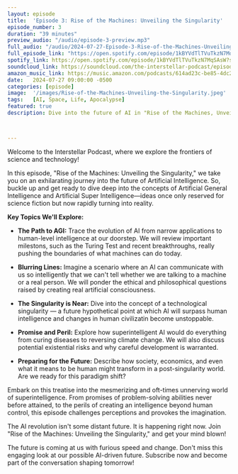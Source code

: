 ```yaml
---
layout: episode
title:  'Episode 3: Rise of the Machines: Unveiling the Singularity'
episode_number: 3
duration: "39 minutes"
preview_audio: "/audio/episode-3-preview.mp3"
full_audio: "/audio/2024-07-27-Episode-3-Rise-of-the-Machines-Unveiling-the-Singularity.mp3"
full_episode_link: "https://open.spotify.com/episode/1kBYVdTlTVuTkzN7MqSAsW?si=H8suk_wHSXCPocS2ifNqbw"
spotify_link: https://open.spotify.com/episode/1kBYVdTlTVuTkzN7MqSAsW?si=H8suk_wHSXCPocS2ifNqbw
soundcloud_link: https://soundcloud.com/the-interstellar-podcast/episode-3-rise-of-the-machines-unveiling-the-singularity
amazon_music_link: https://music.amazon.com/podcasts/614ad23c-be85-4dc2-b07b-510266723045/episodes/5ce150d8-d5f5-4bb5-88c2-aad15c5f21b8/episode-3-rise-of-the-machines-unveiling-the-singularity
date:   2024-07-27 09:00:00 -0500
categories: [episode]
image:  '/images/Rise-of-the-Machines-Unveiling-the-Singularity.jpeg'
tags:   [AI, Space, Life, Apocalypse]
featured: true
description: Dive into the future of AI in "Rise of the Machines, Unveiling the Singularity". We explore Artificial General Intelligence, the Singularity, and the blurring lines between human and machine intelligence. Discover the potential and risks of advanced AI as we analyze its implications for humanity's future. The AI revolution is here – are we ready?



---
```


Welcome to the Interstellar Podcast, where we explore the frontiers of science and technology!

In this episode, "Rise of the Machines: Unveiling the Singularity," we take you on an exhilarating journey into the future of Artificial Intelligence. So, buckle up and get ready to dive deep into the concepts of Artificial General Intelligence and Artificial Super Intelligence—ideas once only reserved for science fiction but now rapidly turning into reality.

**Key Topics We'll Explore:**

* **The Path to AGI:** Trace the evolution of AI from narrow applications to human-level intelligence at our doorstep. We will review important milestons, such as the Turing Test and recent breakthroughs, really pushing the boundaries of what machines can do today.

* **Blurring Lines:** Imagine a scenario where an AI can communicate with us so intelligently that we can't tell whether we are talking to a machine or a real person. We will ponder the ethical and philosophical questions raised by creating real artificial consciousness.

* **The Singularity is Near:** Dive into the concept of a technological singularity — a future hypothetical point at which AI will surpass human intelligence and changes in human civilizatin become unstoppable.

* **Promise and Peril:** Explore how superintelligent AI would do everything from curing diseases to reversing climate change. We will also discuss potential existential risks and why careful development is warranted.

* **Preparing for the Future:** Describe how society, economics, and even what it means to be human might transform in a post-singularity world. Are we ready for this paradigm shift?

Embark on this treatise into the mesmerizing and oft-times unnerving world of superintelligence. From promises of problem-solving abilities never before attained, to the perils of creating an intelligence beyond human control, this episode challenges perceptions and provokes the imagination.

The AI revolution isn't some distant future. It is happening right now. Join "Rise of the Machines: Unveiling the Singularity," and get your mind blown!

The future is coming at us with furious speed and change. Don't miss this engaging look at our possible AI-driven future. Subscribe now and become part of the conversation shaping tomorrow!